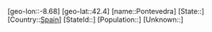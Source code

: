 ﻿---
location: [42.4,-8.68]
type: City
tags:
- geo/City


SpocWebEntityId: 33448
isDeleted: false
confidential: public

---
[geo-lon::-8.68]
[geo-lat::42.4]
[name::Pontevedra]
[State::]
[Country::[Spain](geo/Continent/Europe/Spain.md)]
[StateId::]
[Population::]
[Unknown::]

